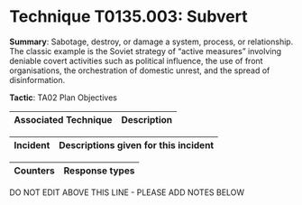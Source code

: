 # Technique T0135.003: Subvert

**Summary**: Sabotage, destroy, or damage a system, process, or relationship. The classic example is the Soviet strategy of “active measures” involving deniable covert activities such as political influence, the use of front organisations, the orchestration of domestic unrest, and the spread of disinformation.  

**Tactic**: TA02 Plan Objectives


| Associated Technique | Description |
| --------- | ------------------------- |



| Incident | Descriptions given for this incident |
| -------- | -------------------- |



| Counters | Response types |
| -------- | -------------- |


DO NOT EDIT ABOVE THIS LINE - PLEASE ADD NOTES BELOW